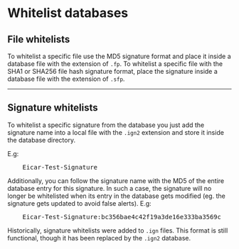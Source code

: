 # Whitelist databases

## File whitelists

To whitelist a specific file use the MD5 signature format and place it inside a database file with the extension of `.fp`. To whitelist a specific file with the SHA1 or SHA256 file hash signature format, place the signature inside a database file with the extension of `.sfp`.

---

## Signature whitelists

To whitelist a specific signature from the database you just add the signature name into a local file with the `.ign2` extension and store it inside the database directory.

E.g:

<pre>
    Eicar-Test-Signature
</pre>

Additionally, you can follow the signature name with the MD5 of the entire database entry for this signature. In such a case, the signature will no longer be whitelisted when its entry in the database gets modified (eg. the signature gets updated to avoid false alerts). E.g:

<pre>
    Eicar-Test-Signature:bc356bae4c42f19a3de16e333ba3569c
</pre>

Historically, signature whitelists were added to `.ign` files.  This format is still functional, though it has been replaced by the `.ign2` database.
